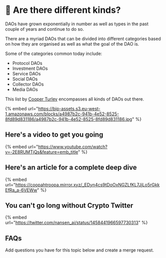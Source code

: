 # 👀 Are there different kinds?

DAOs have grown exponentially in number as well as types in the past couple of years and continue to do so.

There are a myriad DAOs that can be divided into different categories based on how they are organised as well as what the goal of the DAO is.

Some of the categories common today include:

- Protocol DAOs
- Investment DAOs
- Service DAOs
- Social DAOs
- Collector DAOs
- Media DAOs

This list by [Cooper Turley](https://twitter.com/Cooopahtroopa) encompasses all kinds of DAOs out there.

{% embed url="https://bip-assets.s3.eu-west-1.amazonaws.com/blocks/a4987b2c-941b-4e52-8525-8fd89d831186/a4987b2c-941b-4e52-8525-8fd89d831186.jpg" %}

## Here's a video to get you going

{% embed url="https://www.youtube.com/watch?v=-2E8RUMTjQs&feature=emb_title" %}

## Here's an article for a complete deep dive

{% embed url="https://coopahtroopa.mirror.xyz/_EDyn4cs9tDoOxNGZLfKL7JjLo5rGkkEfRa_a-6VEWw" %}

## You can't go long without Crypto Twitter

{% embed url="https://twitter.com/nansen_ai/status/1458441966597730313" %}

## FAQs

Add questions you have for this topic below and create a merge request.
